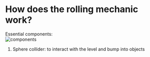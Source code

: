 # How does the rolling mechanic work?  

Essential components:  
![components](https://cdn.discordapp.com/attachments/643913270746677269/984722359137226782/unknown.png)  
1. Sphere collider: to interact with the level and bump into objects
